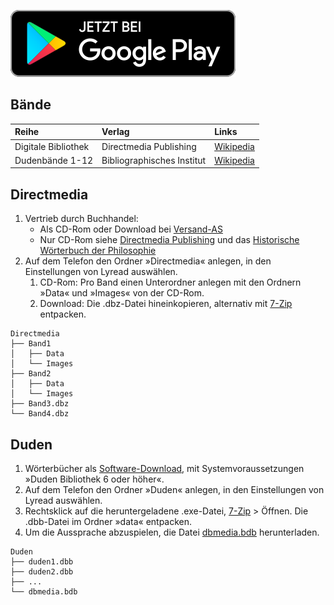 [![Google Play Store](assets/img/play.svg)](https://play.google.com/store/apps/details?id=app.lyread)

## Bände

| Reihe               | Verlag                     | Links                                                                                   |
|:--------------------|:---------------------------|:----------------------------------------------------------------------------------------|
| Digitale Bibliothek | Directmedia Publishing     | [Wikipedia](https://de.wikipedia.org/wiki/Digitale_Bibliothek_(Produkt))                |
| Dudenbände 1-12     | Bibliographisches Institut | [Wikipedia](https://de.wikipedia.org/wiki/Duden#Duden_in_zw%C3%B6lf_B%C3%A4nden_(2017)) |

## Directmedia
1. Vertrieb durch Buchhandel:
   * Als CD-Rom oder Download bei [Versand-AS](https://www.versand-as.de/Digitale-Bibliothek/)
   * Nur CD-Rom siehe [Directmedia Publishing](https://www.buchpreis24.de/verlag/Directmedia%20Publishing) und das [Historische Wörterbuch der Philosophie](https://www.buchpreis24.de/isbn/9783796526855)
2. Auf dem Telefon den Ordner »Directmedia« anlegen, in den Einstellungen von Lyread auswählen.
   1. CD-Rom: Pro Band einen Unterordner anlegen mit den Ordnern »Data« und »Images« von der CD-Rom.
   2. Download: Die .dbz-Datei hineinkopieren, alternativ mit [7-Zip](http://www.7-zip.de) entpacken.

```
Directmedia
├── Band1
│   ├── Data
│   └── Images
├── Band2
│   ├── Data
│   └── Images
├── Band3.dbz
└── Band4.dbz
```

## Duden
1. Wörterbücher als [Software-Download](https://www.duden.de/Shop/Deutsche-Sprache?medium=1120), mit Systemvoraussetzungen »Duden Bibliothek 6 oder höher«.
2. Auf dem Telefon den Ordner »Duden« anlegen, in den Einstellungen von Lyread auswählen.
3. Rechtsklick auf die heruntergeladene .exe-Datei, [7-Zip](http://www.7-zip.de) > Öffnen. Die .dbb-Datei im Ordner »data« entpacken.
4. Um die Aussprache abzuspielen, die Datei [dbmedia.bdb](http://www.duden-bibliothek.de/data/dbmedia.bdb) herunterladen.

```
Duden
├── duden1.dbb
├── duden2.dbb
├── ...
└── dbmedia.bdb
```
